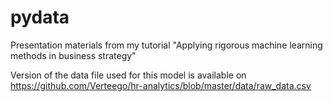 # pydata
Presentation materials from my tutorial "Applying rigorous machine learning methods in business strategy"

Version of the data file used for this model is available on 
https://github.com/Verteego/hr-analytics/blob/master/data/raw_data.csv
